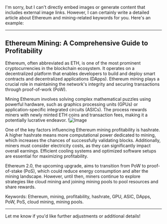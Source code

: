 I'm sorry, but I can't directly embed images or generate content that includes external image links. However, I can certainly write a detailed article about Ethereum and mining-related keywords for you. Here's an example:

---

## Ethereum Mining: A Comprehensive Guide to Profitability

Ethereum, often abbreviated as ETH, is one of the most prominent cryptocurrencies in the blockchain ecosystem. It operates on a decentralized platform that enables developers to build and deploy smart contracts and decentralized applications (DApps). Ethereum mining plays a crucial role in maintaining the network's integrity and securing transactions through proof-of-work (PoW).

Mining Ethereum involves solving complex mathematical puzzles using powerful hardware, such as graphics processing units (GPUs) or application-specific integrated circuits (ASICs). The process rewards miners with newly minted ETH coins and transaction fees, making it a potentially lucrative endeavor. !![Image](https://github.com/user-attachments/assets/3be06921-4469-491d-bd37-5f14c53422b7)

One of the key factors influencing Ethereum mining profitability is hashrate. A higher hashrate means more computational power dedicated to mining, which increases the chances of successfully validating blocks. Additionally, miners must consider electricity costs, as they can significantly impact overall earnings. Efficient cooling systems and optimized software setups are essential for maximizing profitability.

Ethereum 2.0, the upcoming upgrade, aims to transition from PoW to proof-of-stake (PoS), which could reduce energy consumption and alter the mining landscape. However, until then, miners continue to explore strategies like cloud mining and joining mining pools to pool resources and share rewards.

Keywords: Ethereum, mining, profitability, hashrate, GPU, ASIC, DApps, PoW, PoS, cloud mining, mining pools.

--- 

Let me know if you'd like further adjustments or additional details!